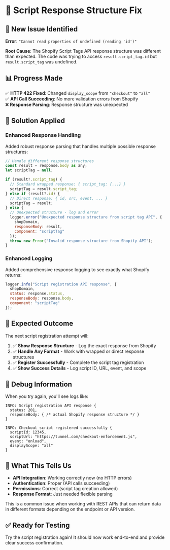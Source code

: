 # 🔧 Script Response Structure Fix

## 🎯 **New Issue Identified**

**Error**: `"Cannot read properties of undefined (reading 'id')"`

**Root Cause**: The Shopify Script Tags API response structure was different than expected. The code was trying to access `result.script_tag.id` but `result.script_tag` was undefined.

## 📊 **Progress Made**

✅ **HTTP 422 Fixed**: Changed `display_scope` from `"checkout"` to `"all"`  
✅ **API Call Succeeding**: No more validation errors from Shopify  
❌ **Response Parsing**: Response structure was unexpected

## 🔧 **Solution Applied**

### Enhanced Response Handling

Added robust response parsing that handles multiple possible response structures:

```javascript
// Handle different response structures
const result = response.body as any;
let scriptTag = null;

if (result?.script_tag) {
  // Standard wrapped response: { script_tag: {...} }
  scriptTag = result.script_tag;
} else if (result?.id) {
  // Direct response: { id, src, event, ... }
  scriptTag = result;
} else {
  // Unexpected structure - log and error
  logger.error("Unexpected response structure from script tag API", {
    shopDomain,
    responseBody: result,
    component: "scriptTag"
  });
  throw new Error("Invalid response structure from Shopify API");
}
```

### Enhanced Logging

Added comprehensive response logging to see exactly what Shopify returns:

```javascript
logger.info("Script registration API response", {
  shopDomain,
  status: response.status,
  responseBody: response.body,
  component: "scriptTag"
});
```

## 🚀 **Expected Outcome**

The next script registration attempt will:

1. ✅ **Show Response Structure** - Log the exact response from Shopify
2. ✅ **Handle Any Format** - Work with wrapped or direct response structures  
3. ✅ **Register Successfully** - Complete the script tag registration
4. ✅ **Show Success Details** - Log script ID, URL, event, and scope

## 🧪 **Debug Information**

When you try again, you'll see logs like:

```
INFO: Script registration API response {
  status: 201,
  responseBody: { /* actual Shopify response structure */ }
}

INFO: Checkout script registered successfully {
  scriptId: 12345,
  scriptUrl: "https://tunnel.com/checkout-enforcement.js",
  event: "onload", 
  displayScope: "all"
}
```

## 📝 **What This Tells Us**

- **API Integration**: Working correctly now (no HTTP errors)
- **Authentication**: Proper (API calls succeeding)
- **Permissions**: Correct (script tag creation allowed)
- **Response Format**: Just needed flexible parsing

This is a common issue when working with REST APIs that can return data in different formats depending on the endpoint or API version.

## ✅ **Ready for Testing**

Try the script registration again! It should now work end-to-end and provide clear success confirmation.

